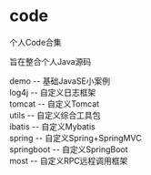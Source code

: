 # code
个人Code合集

旨在整合个人Java源码
 
demo    --  基础JavaSE小案例  
log4j   -- 自定义日志框架  
tomcat  -- 自定义Tomcat  
utils   -- 自定义综合工具包  
ibatis  -- 自定义Mybatis  
spring  -- 自定义Spring+SpringMVC  
springboot -- 自定义SpringBoot  
most  -- 自定义RPC远程调用框架
